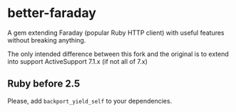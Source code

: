 # better-faraday

A gem extending Faraday (popular Ruby HTTP client) with useful features without breaking anything.

The only intended difference between this fork and the original is to extend into support ActiveSupport 7.1.x (if not all of 7.x)

## Ruby before 2.5

Please, add `backport_yield_self` to your dependencies.
